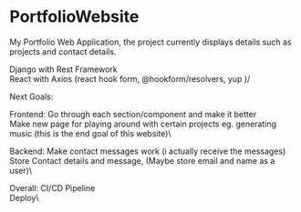 # PortfolioWebsite
My Portfolio Web Application, the project currently displays details such as projects and contact details.

Django with Rest Framework\
React with Axios (react hook form, @hookform/resolvers, yup )/

Next Goals: 

Frontend: 
Go through each section/component and make it better\
Make new page for playing around with certain projects eg. generating music (this is the end goal of this website)\

Backend:
Make contact messages work (i actually receive the messages)\
Store Contact details and message, (Maybe store email and name as a user)\

Overall:
CI/CD Pipeline\
Deploy\
